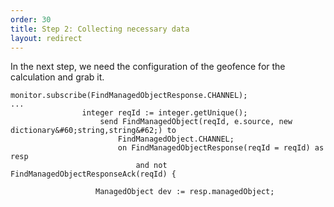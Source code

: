 ```yaml
---
order: 30
title: Step 2: Collecting necessary data
layout: redirect
---
```


In the next step, we need the configuration of the geofence for the calculation and grab it.

	monitor.subscribe(FindManagedObjectResponse.CHANNEL);
	...
					integer reqId := integer.getUnique();
						send FindManagedObject(reqId, e.source, new dictionary&#60;string,string&#62;) to
							FindManagedObject.CHANNEL;
							on FindManagedObjectResponse(reqId = reqId) as resp 
					   			and not FindManagedObjectResponseAck(reqId) {
					   
					   ManagedObject dev := resp.managedObject;
					   
	
